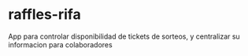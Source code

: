 # raffles-rifa

App para controlar disponibilidad de tickets de sorteos, y centralizar su informacion para colaboradores
